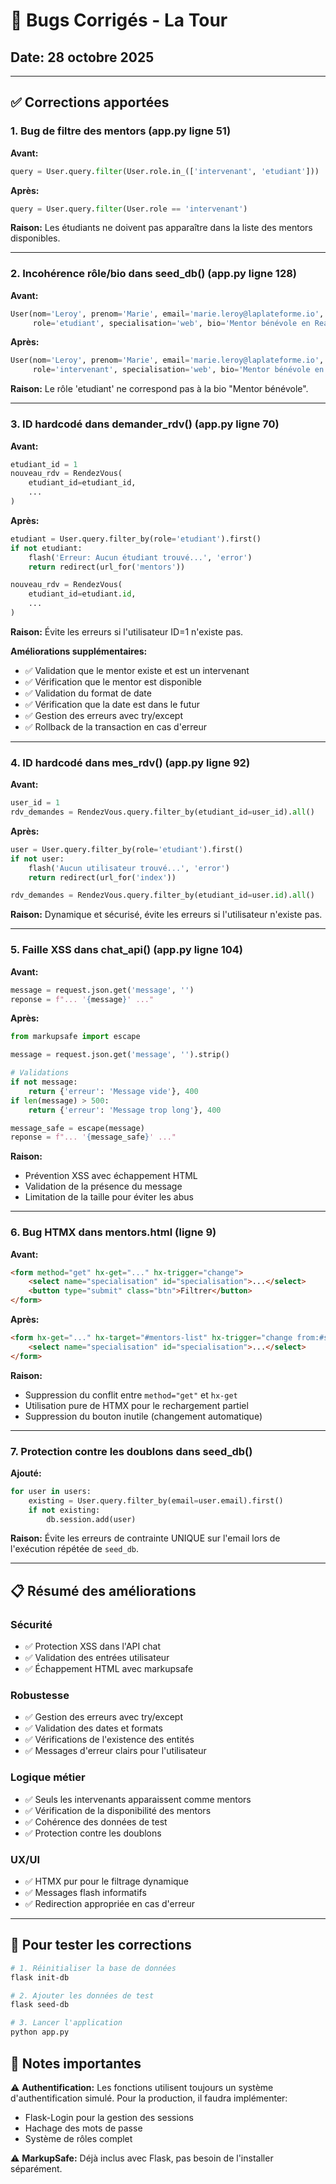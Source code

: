 # 🐛 Bugs Corrigés - La Tour

## Date: 28 octobre 2025

---

## ✅ Corrections apportées

### 1. **Bug de filtre des mentors** (app.py ligne 51)
**Avant:**
```python
query = User.query.filter(User.role.in_(['intervenant', 'etudiant']))
```

**Après:**
```python
query = User.query.filter(User.role == 'intervenant')
```

**Raison:** Les étudiants ne doivent pas apparaître dans la liste des mentors disponibles.

---

### 2. **Incohérence rôle/bio dans seed_db()** (app.py ligne 128)
**Avant:**
```python
User(nom='Leroy', prenom='Marie', email='marie.leroy@laplateforme.io',
     role='etudiant', specialisation='web', bio='Mentor bénévole en React', disponible=True)
```

**Après:**
```python
User(nom='Leroy', prenom='Marie', email='marie.leroy@laplateforme.io',
     role='intervenant', specialisation='web', bio='Mentor bénévole en React', disponible=True)
```

**Raison:** Le rôle 'etudiant' ne correspond pas à la bio "Mentor bénévole".

---

### 3. **ID hardcodé dans demander_rdv()** (app.py ligne 70)
**Avant:**
```python
etudiant_id = 1
nouveau_rdv = RendezVous(
    etudiant_id=etudiant_id,
    ...
)
```

**Après:**
```python
etudiant = User.query.filter_by(role='etudiant').first()
if not etudiant:
    flash('Erreur: Aucun étudiant trouvé...', 'error')
    return redirect(url_for('mentors'))

nouveau_rdv = RendezVous(
    etudiant_id=etudiant.id,
    ...
)
```

**Raison:** Évite les erreurs si l'utilisateur ID=1 n'existe pas.

**Améliorations supplémentaires:**
- ✅ Validation que le mentor existe et est un intervenant
- ✅ Vérification que le mentor est disponible
- ✅ Validation du format de date
- ✅ Vérification que la date est dans le futur
- ✅ Gestion des erreurs avec try/except
- ✅ Rollback de la transaction en cas d'erreur

---

### 4. **ID hardcodé dans mes_rdv()** (app.py ligne 92)
**Avant:**
```python
user_id = 1
rdv_demandes = RendezVous.query.filter_by(etudiant_id=user_id).all()
```

**Après:**
```python
user = User.query.filter_by(role='etudiant').first()
if not user:
    flash('Aucun utilisateur trouvé...', 'error')
    return redirect(url_for('index'))

rdv_demandes = RendezVous.query.filter_by(etudiant_id=user.id).all()
```

**Raison:** Dynamique et sécurisé, évite les erreurs si l'utilisateur n'existe pas.

---

### 5. **Faille XSS dans chat_api()** (app.py ligne 104)
**Avant:**
```python
message = request.json.get('message', '')
reponse = f"... '{message}' ..."
```

**Après:**
```python
from markupsafe import escape

message = request.json.get('message', '').strip()

# Validations
if not message:
    return {'erreur': 'Message vide'}, 400
if len(message) > 500:
    return {'erreur': 'Message trop long'}, 400

message_safe = escape(message)
reponse = f"... '{message_safe}' ..."
```

**Raison:** 
- Prévention XSS avec échappement HTML
- Validation de la présence du message
- Limitation de la taille pour éviter les abus

---

### 6. **Bug HTMX dans mentors.html** (ligne 9)
**Avant:**
```html
<form method="get" hx-get="..." hx-trigger="change">
    <select name="specialisation" id="specialisation">...</select>
    <button type="submit" class="btn">Filtrer</button>
</form>
```

**Après:**
```html
<form hx-get="..." hx-target="#mentors-list" hx-trigger="change from:#specialisation">
    <select name="specialisation" id="specialisation">...</select>
</form>
```

**Raison:** 
- Suppression du conflit entre `method="get"` et `hx-get`
- Utilisation pure de HTMX pour le rechargement partiel
- Suppression du bouton inutile (changement automatique)

---

### 7. **Protection contre les doublons dans seed_db()**
**Ajouté:**
```python
for user in users:
    existing = User.query.filter_by(email=user.email).first()
    if not existing:
        db.session.add(user)
```

**Raison:** Évite les erreurs de contrainte UNIQUE sur l'email lors de l'exécution répétée de `seed_db`.

---

## 📋 Résumé des améliorations

### Sécurité
- ✅ Protection XSS dans l'API chat
- ✅ Validation des entrées utilisateur
- ✅ Échappement HTML avec markupsafe

### Robustesse
- ✅ Gestion des erreurs avec try/except
- ✅ Validation des dates et formats
- ✅ Vérifications de l'existence des entités
- ✅ Messages d'erreur clairs pour l'utilisateur

### Logique métier
- ✅ Seuls les intervenants apparaissent comme mentors
- ✅ Vérification de la disponibilité des mentors
- ✅ Cohérence des données de test
- ✅ Protection contre les doublons

### UX/UI
- ✅ HTMX pur pour le filtrage dynamique
- ✅ Messages flash informatifs
- ✅ Redirection appropriée en cas d'erreur

---

## 🚀 Pour tester les corrections

```bash
# 1. Réinitialiser la base de données
flask init-db

# 2. Ajouter les données de test
flask seed-db

# 3. Lancer l'application
python app.py
```

## 📝 Notes importantes

⚠️ **Authentification:** Les fonctions utilisent toujours un système d'authentification simulé. Pour la production, il faudra implémenter:
- Flask-Login pour la gestion des sessions
- Hachage des mots de passe
- Système de rôles complet

⚠️ **MarkupSafe:** Déjà inclus avec Flask, pas besoin de l'installer séparément.
